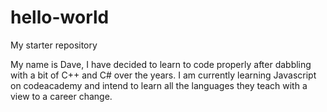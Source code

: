 # hello-world
My starter repository

My name is Dave, I have decided to learn to code properly after dabbling with a bit of C++ and C# over the years. 
I am currently learning Javascript on codeacademy and intend to learn all the languages they teach with a view to a career change.
